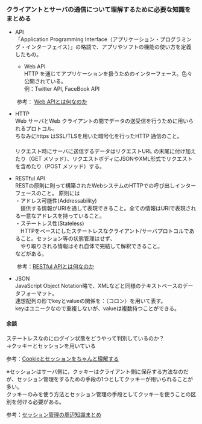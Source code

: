 ### クライアントとサーバの通信について理解するために必要な知識をまとめる

- API  
「Application Programming Interface（アプリケーション・プログラミング・インターフェイス）」の略語で、アプリやソフトの機能の使い方を定義したもの。

  - Web API  
HTTP を通じてアプリケーションを扱うためのインターフェース。色々公開されている。  
例：Twitter API, FaceBook API

　　参考： [Web APIとは何なのか](https://qiita.com/NagaokaKenichi/items/df4c8455ab527aeacf02)

- HTTP  
Web サーバとWeb クライアントの間でデータの送受信を行うために用いられるプロトコル。  
ちなみにhttps はSSL/TLSを用いた暗号化を行ったHTTP 通信のこと。  
　  
リクエスト時にサーバに送信するデータはリクエストURL の末尾に付け加えたり（GET メソッド）、リクエストボディにJSONやXML形式でリクエストを含めたり（POST メソッド）する。

- RESTful API  
RESTの原則に則って構築されたWebシステムのHTTPでの呼び出しインターフェースのこと。
原則には  
・アドレス可能性(Addressability)  
　提供する情報がURIを通して表現できること。全ての情報はURIで表現される一意なアドレスを持っていること。  
・ステートレス性(Stateless)  
　HTTPをベースにしたステートレスなクライアント/サーバプロトコルであること。セッション等の状態管理はせず、  
　やり取りされる情報はそれ自体で完結して解釈できること。  
などがある。

　　参考：[RESTful APIとは何なのか](https://qiita.com/NagaokaKenichi/items/0647c30ef596cedf4bf2)

- JSON  
JavaScript Object Notation略で、XMLなどと同様のテキストベースのデータフォーマット。  
連想配列の形でkeyとvalueの関係を：（コロン）を用いて表す。  
keyはユニークなので重複しないが、valueは複数持つことができる。

#### 余談
ステートレスなのにログイン状態をどうやって判別しているのか？  
→クッキーとセッションを用いている

参考：[Cookieとセッションをちゃんと理解する](https://qiita.com/hththt/items/07136ad74127999df271)

※セッションはサーバ側に，クッキーはクライアント側に保存する方法なのだが、セッション管理をするための手段の1つとしてクッキーが用いられることが多い。  
クッキーのみを使う方法とセッション管理の手段としてクッキーを使うことの区別を付ける必要がある。  

参考：[セッション管理の周辺知識まとめ](https://blog.takanabe.tokyo/2014/12/05/64/)
